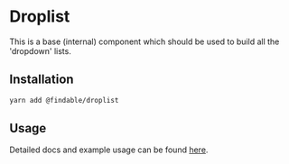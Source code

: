 # Droplist

This is a base (internal) component which should be used to build all the 'dropdown' lists.

## Installation

```sh
yarn add @findable/droplist
```

## Usage

Detailed docs and example usage can be found [here](https://atlaskit.atlassian.com/packages/core/droplist).
